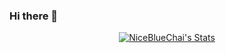 ### Hi there 👋

<!--
**NiceBlueChai/NiceBlueChai** is a ✨ _special_ ✨ repository because its `README.md` (this file) appears on your GitHub profile.

Here are some ideas to get you started:

- 🔭 I’m currently working on ...
- 🌱 I’m currently learning ...
- 👯 I’m looking to collaborate on ...
- 🤔 I’m looking for help with ...
- 💬 Ask me about ...
- 📫 How to reach me: ...
- 😄 Pronouns: ...
- ⚡ Fun fact: ...
-->

<p align="center">
  <a href="https://github.com/Charmve" class="rich-diff-level-one">
    <img src="https://github-readme-stats.vercel.app/api?username=NiceBlueChai&show_icons=true&count_private=true&hide=prs&theme=default_repocard" alt="NiceBlueChai's Stats" >
    <!-- &hide=issues
    <img src="https://github-readme-stats.vercel.app/api?username=NiceBlueChai&show_icons=true&count_private=true&hide=prs&theme=default_repocard" alt="NiceBlueChai's Stats" >
    -->
  </a>
</p>
